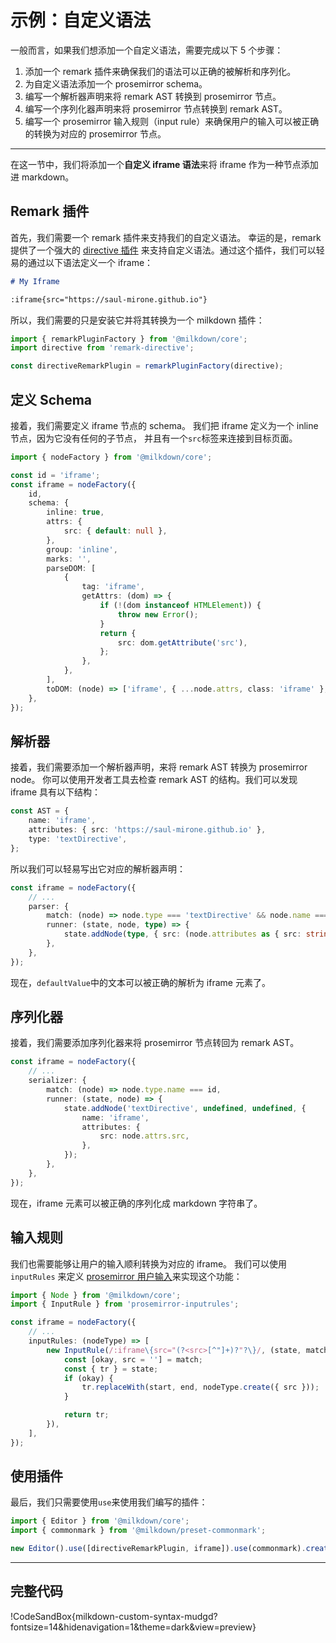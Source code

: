 # 示例：自定义语法

一般而言，如果我们想添加一个自定义语法，需要完成以下 5 个步骤：

1. 添加一个 remark 插件来确保我们的语法可以正确的被解析和序列化。
2. 为自定义语法添加一个 prosemirror schema。
3. 编写一个解析器声明来将 remark AST 转换到 prosemirror 节点。
4. 编写一个序列化器声明来将 prosemirror 节点转换到 remark AST。
5. 编写一个 prosemirror 输入规则（input rule）来确保用户的输入可以被正确的转换为对应的 prosemirror 节点。

---

在这一节中，我们将添加一个**自定义 iframe 语法**来将 iframe 作为一种节点添加进 markdown。

## Remark 插件

首先，我们需要一个 remark 插件来支持我们的自定义语法。
幸运的是，remark 提供了一个强大的 [directive 插件](https://github.com/remarkjs/remark-directive) 来支持自定义语法。通过这个插件，我们可以轻易的通过以下语法定义一个 iframe：

```markdown
# My Iframe

:iframe{src="https://saul-mirone.github.io"}
```

所以，我们需要的只是安装它并将其转换为一个 milkdown 插件：

```typescript
import { remarkPluginFactory } from '@milkdown/core';
import directive from 'remark-directive';

const directiveRemarkPlugin = remarkPluginFactory(directive);
```

## 定义 Schema

接着，我们需要定义 iframe 节点的 schema。
我们把 iframe 定义为一个 inline 节点，因为它没有任何的子节点，
并且有一个`src`标签来连接到目标页面。

```typescript
import { nodeFactory } from '@milkdown/core';

const id = 'iframe';
const iframe = nodeFactory({
    id,
    schema: {
        inline: true,
        attrs: {
            src: { default: null },
        },
        group: 'inline',
        marks: '',
        parseDOM: [
            {
                tag: 'iframe',
                getAttrs: (dom) => {
                    if (!(dom instanceof HTMLElement)) {
                        throw new Error();
                    }
                    return {
                        src: dom.getAttribute('src'),
                    };
                },
            },
        ],
        toDOM: (node) => ['iframe', { ...node.attrs, class: 'iframe' }, 0],
    },
});
```

## 解析器

接着，我们需要添加一个解析器声明，来将 remark AST 转换为 prosemirror node。
你可以使用开发者工具去检查 remark AST 的结构。我们可以发现 iframe 具有以下结构：

```typescript
const AST = {
    name: 'iframe',
    attributes: { src: 'https://saul-mirone.github.io' },
    type: 'textDirective',
};
```

所以我们可以轻易写出它对应的解析器声明：

```typescript
const iframe = nodeFactory({
    // ...
    parser: {
        match: (node) => node.type === 'textDirective' && node.name === 'iframe',
        runner: (state, node, type) => {
            state.addNode(type, { src: (node.attributes as { src: string }).src });
        },
    },
});
```

现在，`defaultValue`中的文本可以被正确的解析为 iframe 元素了。

## 序列化器

接着，我们需要添加序列化器来将 prosemirror 节点转回为 remark AST。

```typescript
const iframe = nodeFactory({
    // ...
    serializer: {
        match: (node) => node.type.name === id,
        runner: (state, node) => {
            state.addNode('textDirective', undefined, undefined, {
                name: 'iframe',
                attributes: {
                    src: node.attrs.src,
                },
            });
        },
    },
});
```

现在，iframe 元素可以被正确的序列化成 markdown 字符串了。

## 输入规则

我们也需要能够让用户的输入顺利转换为对应的 iframe。
我们可以使用 `inputRules` 来定义 [prosemirror 用户输入](https://prosemirror.net/docs/ref/#inputrules)来实现这个功能：

```typescript
import { Node } from '@milkdown/core';
import { InputRule } from 'prosemirror-inputrules';

const iframe = nodeFactory({
    // ...
    inputRules: (nodeType) => [
        new InputRule(/:iframe\{src="(?<src>[^"]+)?"?\}/, (state, match, start, end) => {
            const [okay, src = ''] = match;
            const { tr } = state;
            if (okay) {
                tr.replaceWith(start, end, nodeType.create({ src }));
            }

            return tr;
        }),
    ],
});
```

## 使用插件

最后，我们只需要使用`use`来使用我们编写的插件：

```typescript
import { Editor } from '@milkdown/core';
import { commonmark } from '@milkdown/preset-commonmark';

new Editor().use([directiveRemarkPlugin, iframe]).use(commonmark).create();
```

---

## 完整代码

!CodeSandBox{milkdown-custom-syntax-mudgd?fontsize=14&hidenavigation=1&theme=dark&view=preview}
